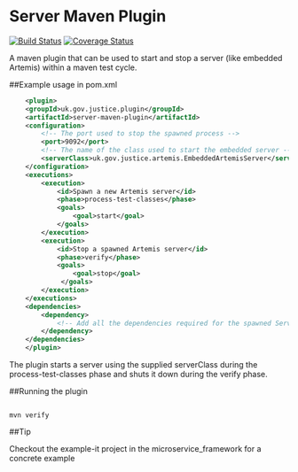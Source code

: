 # Server Maven Plugin

[![Build Status](https://travis-ci.org/CJSCommonPlatform/server-maven-plugin.svg?branch=master)](https://travis-ci.org/CJSCommonPlatform/server-maven-plugin) [![Coverage Status](https://coveralls.io/repos/github/CJSCommonPlatform/server-maven-plugin/badge.svg?branch=master)](https://coveralls.io/github/CJSCommonPlatform/server-maven-plugin?branch=master)

A maven plugin that can be used to start and stop a server (like embedded Artemis) within a maven test cycle.

##Example usage in pom.xml

```xml
    <plugin>
	<groupId>uk.gov.justice.plugin</groupId>
	<artifactId>server-maven-plugin</artifactId>
	<configuration>
		<!-- The port used to stop the spawned process -->
		<port>9092</port>
		<!-- The name of the class used to start the embedded server -->
        <serverClass>uk.gov.justice.artemis.EmbeddedArtemisServer</serverClass>
	</configuration>
	<executions>
		<execution>
			<id>Spawn a new Artemis server</id>
			<phase>process-test-classes</phase>
			<goals>
				<goal>start</goal>
			</goals>
		</execution>
		<execution>
			<id>Stop a spawned Artemis server</id>
			<phase>verify</phase>
			<goals>
				<goal>stop</goal>
			 </goals>
		</execution>
	</executions>
	<dependencies>
		<dependency>
			<!-- Add all the dependencies required for the spawned Server to run -->			
		</dependency>
	</dependencies>
    </plugin>
```

The plugin starts a server using the supplied serverClass during the process-test-classes phase and shuts it down during the verify phase.

##Running the plugin

<code>
mvn verify
</code>

##Tip

Checkout the example-it project in the microservice_framework for a concrete example
